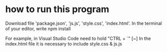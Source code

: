 # how to run this program

Download file 'package.json', 'js.js', 'style.css', 'index.html'.
In the terminal of your editor, write npm install

For example, in Visual Studio Code need to hold "CTRL + `" [~]
In the index.html file it is necessary to include style.css & js.js

